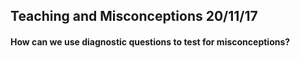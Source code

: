 ## Teaching and Misconceptions 20/11/17

#### How can we use diagnostic questions to test for misconceptions?
